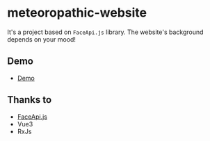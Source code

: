 # meteoropathic-website
It's a project based on `FaceApi.js` library.
The website's background depends on your mood!

## Demo
- [Demo](http://meteoropathic-website.danielzotti.it/)

## Thanks to
- [FaceApi.js](https://justadudewhohacks.github.io/face-api.js/docs/index.html)
- Vue3
- RxJs
